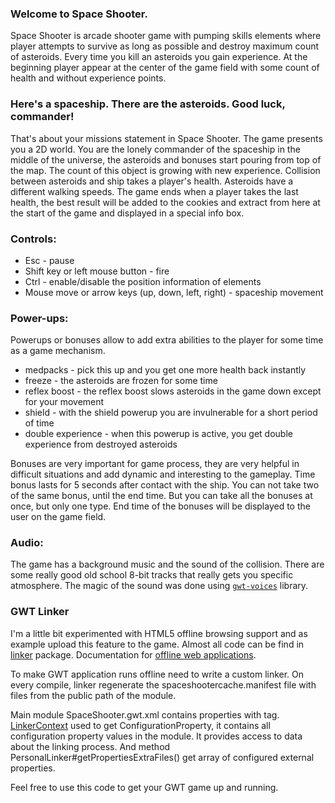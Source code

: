 ### Welcome to Space Shooter.

Space Shooter is arcade shooter game with pumping skills elements where player attempts to survive as long as possible 
and destroy maximum count of asteroids. Every time you kill an asteroids you gain experience. 
At the beginning player appear at the center of the game field with some count of health and without experience points.

### Here's a spaceship. There are the asteroids. Good luck, commander!

That's about your missions statement in Space Shooter. The game presents you a 2D world. 
You are the lonely commander of the spaceship in the middle of the universe, 
the asteroids and bonuses start pouring from top of the map. The count of this object is growing with new experience. 
Collision between asteroids and ship takes a player's health. 
Asteroids have a different walking speeds. The game ends when a player takes the last health, 
the best result will be added to the cookies and extract from here at the start of the game and displayed in a 
special info box.

### Controls:

 - Esc - pause
 - Shift key or left mouse button - fire
 - Ctrl - enable/disable the position information of elements
 - Mouse move or arrow keys (up, down, left, right) - spaceship movement

### Power-ups:

Powerups or bonuses allow to add extra abilities to the player for some time as a game mechanism.
 - medpacks - pick this up and you get one more health back instantly
 - freeze - the asteroids are frozen for some time
 - reflex boost -  the reflex boost slows asteroids in the game down except for your movement
 - shield - with the shield powerup you are invulnerable for a short period of time
 - double experience - when this powerup is active, you get double experience from destroyed asteroids

Bonuses are very important for game process, they are very helpful in difficult situations and add dynamic and interesting to the gameplay. 
Time bonus lasts for 5 seconds after contact with the ship. You can not take two of the same bonus, until the end time. 
But you can take all the bonuses at once, but only one type. End time of the bonuses will be displayed to the user on the game field. 

### Audio: 

The game has a background music and the sound of the collision. There are some really good old school 8-bit 
tracks that really gets you specific atmosphere. The magic of the sound was done using [`gwt-voices`](http://code.google.com/p/gwt-voices/) library.  

### GWT Linker
I'm a little bit experimented with HTML5 offline browsing support and as example upload this feature to the game.
Almost all code can be find in [linker](https://github.com/dmitrynikol/gwt-space-shooter-game/tree/master/src/com/dmitrynikol/spaceshooter/client/linker) package. 
Documentation for [offline web applications](http://www.w3.org/html/wg/drafts/html/master/browsers.html#offline).

To make GWT application runs offline need to write a custom linker.
On every compile, linker regenerate the spaceshootercache.manifest file with files from the public path of the module.

Main module SpaceShooter.gwt.xml contains properties with <extend-configuration-property /> tag.
[LinkerContext](http://google-web-toolkit.googlecode.com/svn/javadoc/2.5/com/google/gwt/core/ext/LinkerContext.html) used to get ConfigurationProperty, it contains all configuration property values in the 
module. It provides access to data about the linking process. 
And method PersonalLinker#getPropertiesExtraFiles() get array of configured external properties.


Feel free to use this code to get your GWT game up and running.